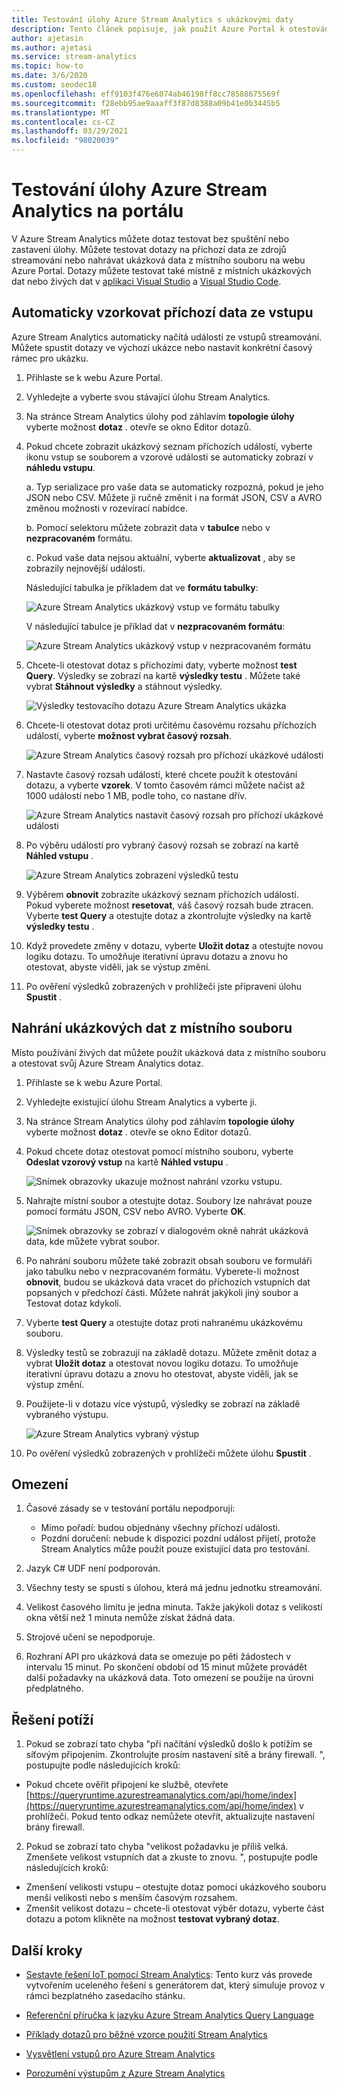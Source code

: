 ```yaml
---
title: Testování úlohy Azure Stream Analytics s ukázkovými daty
description: Tento článek popisuje, jak použít Azure Portal k otestování Azure Stream Analytics úlohy, ukázkového vstupu a nahrání ukázkových dat.
author: ajetasin
ms.author: ajetasi
ms.service: stream-analytics
ms.topic: how-to
ms.date: 3/6/2020
ms.custom: seodec18
ms.openlocfilehash: eff9103f476e6074ab46198ff8cc78588675569f
ms.sourcegitcommit: f28ebb95ae9aaaff3f87d8388a09b41e0b3445b5
ms.translationtype: MT
ms.contentlocale: cs-CZ
ms.lasthandoff: 03/29/2021
ms.locfileid: "98020039"
---
```

# <a name="test-an-azure-stream-analytics-job-in-the-portal"></a>Testování úlohy Azure Stream Analytics na portálu

V Azure Stream Analytics můžete dotaz testovat bez spuštění nebo zastavení úlohy. Můžete testovat dotazy na příchozí data ze zdrojů streamování nebo nahrávat ukázková data z místního souboru na webu Azure Portal. Dotazy můžete testovat také místně z místních ukázkových dat nebo živých dat v [aplikaci Visual Studio](stream-analytics-live-data-local-testing.md) a [Visual Studio Code](visual-studio-code-local-run-live-input.md).

## <a name="automatically-sample-incoming-data-from-input"></a>Automaticky vzorkovat příchozí data ze vstupu

Azure Stream Analytics automaticky načítá události ze vstupů streamování. Můžete spustit dotazy ve výchozí ukázce nebo nastavit konkrétní časový rámec pro ukázku.

1. Přihlaste se k webu Azure Portal.

2. Vyhledejte a vyberte svou stávající úlohu Stream Analytics.

3. Na stránce Stream Analytics úlohy pod záhlavím **topologie úlohy** vyberte možnost **dotaz** . otevře se okno Editor dotazů. 

4. Pokud chcete zobrazit ukázkový seznam příchozích událostí, vyberte ikonu vstup se souborem a vzorové události se automaticky zobrazí v **náhledu vstupu**.

   a. Typ serializace pro vaše data se automaticky rozpozná, pokud je jeho JSON nebo CSV. Můžete ji ručně změnit i na formát JSON, CSV a AVRO změnou možnosti v rozevírací nabídce.
    
   b. Pomocí selektoru můžete zobrazit data v **tabulce** nebo v **nezpracovaném** formátu.
    
   c. Pokud vaše data nejsou aktuální, vyberte **aktualizovat** , aby se zobrazily nejnovější události.

   Následující tabulka je příkladem dat ve **formátu tabulky**:

   ![Azure Stream Analytics ukázkový vstup ve formátu tabulky](./media/stream-analytics-test-query/asa-sample-table.png)

   V následující tabulce je příklad dat v **nezpracovaném formátu**:

   ![Azure Stream Analytics ukázkový vstup v nezpracovaném formátu](./media/stream-analytics-test-query/asa-sample-raw.png)

5. Chcete-li otestovat dotaz s příchozími daty, vyberte možnost **test Query**. Výsledky se zobrazí na kartě **výsledky testu** . Můžete také vybrat **Stáhnout výsledky** a stáhnout výsledky.

   ![Výsledky testovacího dotazu Azure Stream Analytics ukázka](./media/stream-analytics-test-query/asa-test-query.png)

6. Chcete-li otestovat dotaz proti určitému časovému rozsahu příchozích událostí, vyberte **možnost vybrat časový rozsah**.
   
   ![Azure Stream Analytics časový rozsah pro příchozí ukázkové události](./media/stream-analytics-test-query/asa-select-time-range.png)

7. Nastavte časový rozsah událostí, které chcete použít k otestování dotazu, a vyberte **vzorek**. V tomto časovém rámci můžete načíst až 1000 událostí nebo 1 MB, podle toho, co nastane dřív.

   ![Azure Stream Analytics nastavit časový rozsah pro příchozí ukázkové události](./media/stream-analytics-test-query/asa-set-time-range.png)

8. Po výběru událostí pro vybraný časový rozsah se zobrazí na kartě **Náhled vstupu** .

   ![Azure Stream Analytics zobrazení výsledků testu](./media/stream-analytics-test-query/asa-view-test-results.png)

9. Výběrem **obnovit** zobrazíte ukázkový seznam příchozích událostí. Pokud vyberete možnost **resetovat**, váš časový rozsah bude ztracen. Vyberte **test Query** a otestujte dotaz a zkontrolujte výsledky na kartě **výsledky testu** .

10. Když provedete změny v dotazu, vyberte **Uložit dotaz** a otestujte novou logiku dotazu. To umožňuje iterativní úpravu dotazu a znovu ho otestovat, abyste viděli, jak se výstup změní.

11. Po ověření výsledků zobrazených v prohlížeči jste připraveni úlohu **Spustit** .

## <a name="upload-sample-data-from-a-local-file"></a>Nahrání ukázkových dat z místního souboru

Místo používání živých dat můžete použít ukázková data z místního souboru a otestovat svůj Azure Stream Analytics dotaz.

1. Přihlaste se k webu Azure Portal.
   
2. Vyhledejte existující úlohu Stream Analytics a vyberte ji.

3. Na stránce Stream Analytics úlohy pod záhlavím **topologie úlohy** vyberte možnost **dotaz** . otevře se okno Editor dotazů.

4. Pokud chcete dotaz otestovat pomocí místního souboru, vyberte **Odeslat vzorový vstup** na kartě **Náhled vstupu** . 

   ![Snímek obrazovky ukazuje možnost nahrání vzorku vstupu.](./media/stream-analytics-test-query/asa-upload-sample-file.png)

5. Nahrajte místní soubor a otestujte dotaz. Soubory lze nahrávat pouze pomocí formátu JSON, CSV nebo AVRO. Vyberte **OK**.

   ![Snímek obrazovky se zobrazí v dialogovém okně nahrát ukázková data, kde můžete vybrat soubor.](./media/stream-analytics-test-query/asa-upload-sample-json-file.png)

6. Po nahrání souboru můžete také zobrazit obsah souboru ve formuláři jako tabulku nebo v nezpracovaném formátu. Vyberete-li možnost **obnovit**, budou se ukázková data vracet do příchozích vstupních dat popsaných v předchozí části. Můžete nahrát jakýkoli jiný soubor a Testovat dotaz kdykoli.

7. Vyberte **test Query** a otestujte dotaz proti nahranému ukázkovému souboru.

8. Výsledky testů se zobrazují na základě dotazu. Můžete změnit dotaz a vybrat **Uložit dotaz** a otestovat novou logiku dotazu. To umožňuje iterativní úpravu dotazu a znovu ho otestovat, abyste viděli, jak se výstup změní.

9. Použijete-li v dotazu více výstupů, výsledky se zobrazí na základě vybraného výstupu. 

   ![Azure Stream Analytics vybraný výstup](./media/stream-analytics-test-query/asa-sample-test-selected-output.png)

10. Po ověření výsledků zobrazených v prohlížeči můžete úlohu **Spustit** .

## <a name="limitations"></a>Omezení

1.  Časové zásady se v testování portálu nepodporují:

    * Mimo pořadí: budou objednány všechny příchozí události.
    * Pozdní doručení: nebude k dispozici pozdní událost přijetí, protože Stream Analytics může použít pouze existující data pro testování.
   
2.  Jazyk C# UDF není podporován.

3.  Všechny testy se spustí s úlohou, která má jednu jednotku streamování.

4.  Velikost časového limitu je jedna minuta. Takže jakýkoli dotaz s velikostí okna větší než 1 minuta nemůže získat žádná data.

5.  Strojové učení se nepodporuje.

6. Rozhraní API pro ukázková data se omezuje po pěti žádostech v intervalu 15 minut. Po skončení období od 15 minut můžete provádět další požadavky na ukázková data. Toto omezení se použije na úrovni předplatného.

## <a name="troubleshooting"></a>Řešení potíží

1.  Pokud se zobrazí tato chyba "při načítání výsledků došlo k potížím se síťovým připojením. Zkontrolujte prosím nastavení sítě a brány firewall. ", postupujte podle následujících kroků:

  * Pokud chcete ověřit připojení ke službě, otevřete [https://queryruntime.azurestreamanalytics.com/api/home/index](https://queryruntime.azurestreamanalytics.com/api/home/index) v prohlížeči. Pokud tento odkaz nemůžete otevřít, aktualizujte nastavení brány firewall.
  
2. Pokud se zobrazí tato chyba "velikost požadavku je příliš velká. Zmenšete velikost vstupních dat a zkuste to znovu. ", postupujte podle následujících kroků:

  * Zmenšení velikosti vstupu – otestujte dotaz pomocí ukázkového souboru menší velikosti nebo s menším časovým rozsahem.
  * Zmenšit velikost dotazu – chcete-li otestovat výběr dotazu, vyberte část dotazu a potom klikněte na možnost **testovat vybraný dotaz**.


## <a name="next-steps"></a>Další kroky
* [Sestavte řešení IoT pomocí Stream Analytics](./stream-analytics-build-an-iot-solution-using-stream-analytics.md): Tento kurz vás provede vytvořením uceleného řešení s generátorem dat, který simuluje provoz v rámci bezplatného zasedacího stánku.

* [Referenční příručka k jazyku Azure Stream Analytics Query Language](/stream-analytics-query/stream-analytics-query-language-reference)

* [Příklady dotazů pro běžné vzorce použití Stream Analytics](stream-analytics-stream-analytics-query-patterns.md)

* [Vysvětlení vstupů pro Azure Stream Analytics](stream-analytics-add-inputs.md)

* [Porozumění výstupům z Azure Stream Analytics](stream-analytics-define-outputs.md)
